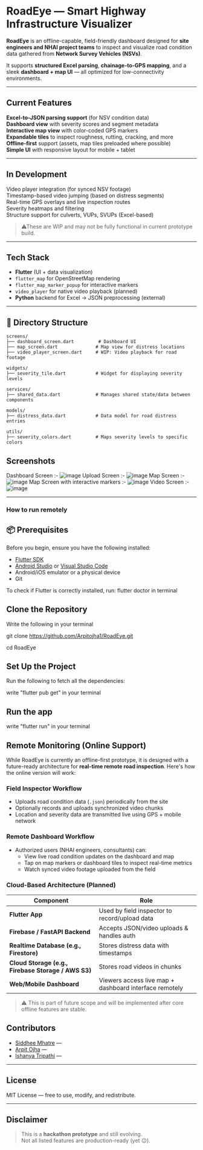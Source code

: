 # RoadEye — Smart Highway Infrastructure Visualizer

**RoadEye** is an offline-capable, field-friendly dashboard designed for **site engineers and NHAI project teams** to inspect and visualize road condition data gathered from **Network Survey Vehicles (NSVs)**.

It supports **structured Excel parsing**, **chainage-to-GPS mapping**, and a sleek **dashboard + map UI** — all optimized for low-connectivity environments.

---

## Current Features

  **Excel-to-JSON parsing support** (for NSV condition data)  
  **Dashboard view** with severity scores and segment metadata  
  **Interactive map view** with color-coded GPS markers  
  **Expandable tiles** to inspect roughness, rutting, cracking, and more  
  **Offline-first** support (assets, map tiles preloaded where possible)  
  **Simple UI** with responsive layout for mobile + tablet

---

## In Development

  Video player integration (for synced NSV footage)  
  Timestamp-based video jumping (based on distress segments)  
  Real-time GPS overlays and live inspection routes  
  Severity heatmaps and filtering  
  Structure support for culverts, VUPs, SVUPs (Excel-based)

> ⚠These are WIP and may not be fully functional in current prototype build.

---

## Tech Stack

- **Flutter** (UI + data visualization)
- `flutter_map` for OpenStreetMap rendering  
- `flutter_map_marker_popup` for interactive markers  
- `video_player` for native video playback (planned)  
- **Python** backend for Excel → JSON preprocessing (external)

---

## 📁 Directory Structure

```
screens/
├── dashboard_screen.dart         # Dashboard UI
├── map_screen.dart              # Map view for distress locations
├── video_player_screen.dart     # WIP: Video playback for road footage

widgets/
├── severity_tile.dart           # Widget for displaying severity levels

services/
├── shared_data.dart             # Manages shared state/data between components

models/
├── distress_data.dart           # Data model for road distress entries

utils/
├── severity_colors.dart         # Maps severity levels to specific colors
```

## Screenshots

Dashboard Screen :- 
![image](https://github.com/user-attachments/assets/36191aef-084d-4da4-a215-8d38480445f1)
Upload Screen :- 
![image](https://github.com/user-attachments/assets/60faac53-d2e1-4ed6-99a0-211e1dfc216c)
Map Screen :- 
![image](https://github.com/user-attachments/assets/a489e6cf-dd6c-4036-91ed-7224428fa53f)
Map Screen with interactive markers :- 
![image](https://github.com/user-attachments/assets/98d8f275-6e11-472f-be70-8ef44da4dc03)
Video Screen :-
![image](https://github.com/user-attachments/assets/e6d54179-0da2-4d41-b042-c722c4d63551)

---
### How to run remotely 
## 📦 Prerequisites

Before you begin, ensure you have the following installed:

- [Flutter SDK](https://flutter.dev/docs/get-started/install)
- [Android Studio](https://developer.android.com/studio) or [Visual Studio Code](https://code.visualstudio.com/)
- Android/iOS emulator or a physical device
- Git

To check if Flutter is correctly installed, run:
flutter doctor in terminal

## Clone the Repository
Write the following in your terminal

git clone https://github.com/Arpitojha1/RoadEye.git

cd RoadEye

## Set Up the Project
Run the following to fetch all the dependencies:

write "flutter pub get" in your terminal

## Run the app

write "flutter run" in your terminal

## Remote Monitoring (Online Support)

While RoadEye is currently an offline-first prototype, it is designed with a future-ready architecture for **real-time remote road inspection**. Here's how the online version will work:

### Field Inspector Workflow
- Uploads road condition data (`.json`) periodically from the site
- Optionally records and uploads synchronized video chunks
- Location and severity data are transmitted live using GPS + mobile network

### Remote Dashboard Workflow
- Authorized users (NHAI engineers, consultants) can:
  - View live road condition updates on the dashboard and map
  - Tap on map markers or dashboard tiles to inspect real-time metrics
  - Watch synced video footage uploaded from the field

### Cloud-Based Architecture (Planned)
| Component | Role |
|----------|------|
| **Flutter App** | Used by field inspector to record/upload data |
| **Firebase / FastAPI Backend** | Accepts JSON/video uploads & handles auth |
| **Realtime Database (e.g., Firestore)** | Stores distress data with timestamps |
| **Cloud Storage (e.g., Firebase Storage / AWS S3)** | Stores road videos in chunks |
| **Web/Mobile Dashboard** | Viewers access live map + dashboard interface remotely |

> ⚠️ This is part of future scope and will be implemented after core offline features are stable.


## Contributors

- [Siddhee Mhatre](https://github.com/Sid-bit-08) — 
- [Arpit Ojha](https://github.com/Arpitojha1) — 
- [Ishanya Tripathi](https://github.com/ishanyatripathi) — 

---

## License

MIT License — free to use, modify, and redistribute.

---

## Disclaimer

> This is a **hackathon prototype** and still evolving.  
> Not all listed features are production-ready (yet 😉).
